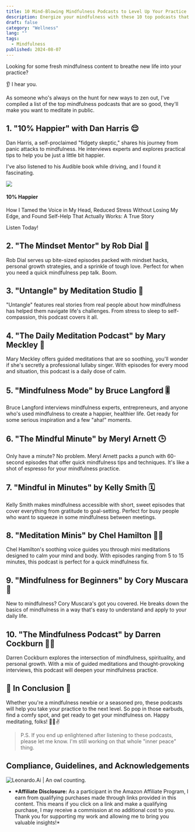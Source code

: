 ```yaml
---
title: 10 Mind-Blowing Mindfulness Podcasts to Level Up Your Practice
description: Energize your mindfulness with these 10 top podcasts that will take your practice to new heights, from guided meditations to inspiring interviews.
draft: false
category: "Wellness"
lang: ""
tags:
  - Mindfulness
published: 2024-08-07
---
```



Looking for some fresh mindfulness content to breathe new life into your practice?

👂 I hear you.

As someone who's always on the hunt for new ways to zen out, I've compiled a list of the top mindfulness podcasts that are so good, they'll make you want to meditate in public.


## 1. "10% Happier" with Dan Harris 😌

Dan Harris, a self-proclaimed "fidgety skeptic," shares his journey from panic attacks to mindfulness. He interviews experts and explores practical tips to help you be just a little bit happier.

I've also listened to his Audible book while driving, and I found it fascinating.

![](https://res-3.cloudinary.com/ddicetqs5/image/upload/f_auto,fl_force_strip,q_auto:best/v1/wayfinder-ghost-blog/71rjulX3L3L)

#### 10% Happier

How I Tamed the Voice in My Head, Reduced Stress Without Losing My Edge, and Found Self-Help That Actually Works: A True Story

Listen Today!

## 2. "The Mindset Mentor" by Rob Dial 🧠

Rob Dial serves up bite-sized episodes packed with mindset hacks, personal growth strategies, and a sprinkle of tough love. Perfect for when you need a quick mindfulness pep talk. Boom.

## 3. "Untangle" by Meditation Studio 🧶

"Untangle" features real stories from real people about how mindfulness has helped them navigate life's challenges. From stress to sleep to self-compassion, this podcast covers it all.

## 4. "The Daily Meditation Podcast" by Mary Meckley 📅

Mary Meckley offers guided meditations that are so soothing, you'll wonder if she's secretly a professional lullaby singer. With episodes for every mood and situation, this podcast is a daily dose of calm.

## 5. "Mindfulness Mode" by Bruce Langford 🎚 ️

Bruce Langford interviews mindfulness experts, entrepreneurs, and anyone who's used mindfulness to create a happier, healthier life. Get ready for some serious inspiration and a few "aha!" moments.

## 6. "The Mindful Minute" by Meryl Arnett 🕒

Only have a minute? No problem. Meryl Arnett packs a punch with 60-second episodes that offer quick mindfulness tips and techniques. It's like a shot of espresso for your mindfulness practice.

## 7. "Mindful in Minutes" by Kelly Smith 🗓 ️

Kelly Smith makes mindfulness accessible with short, sweet episodes that cover everything from gratitude to goal-setting. Perfect for busy people who want to squeeze in some mindfulness between meetings.

## 8. "Meditation Minis" by Chel Hamilton 🧘‍♀️

Chel Hamilton's soothing voice guides you through mini meditations designed to calm your mind and body. With episodes ranging from 5 to 15 minutes, this podcast is perfect for a quick mindfulness fix.

## 9. "Mindfulness for Beginners" by Cory Muscara 🌱

New to mindfulness? Cory Muscara's got you covered. He breaks down the basics of mindfulness in a way that's easy to understand and apply to your daily life.

## 10. "The Mindfulness Podcast" by Darren Cockburn 🧘‍♂️

Darren Cockburn explores the intersection of mindfulness, spirituality, and personal growth. With a mix of guided meditations and thought-provoking interviews, this podcast will deepen your mindfulness practice.

## 🔆 **In Conclusion** 🔆

Whether you're a mindfulness newbie or a seasoned pro, these podcasts will help you take your practice to the next level. So pop in those earbuds, find a comfy spot, and get ready to get your mindfulness on. Happy meditating, folks! 🧘‍♀️✌ ️

> P.S. If you end up enlightened after listening to these podcasts, please let me know. I'm still working on that whole "inner peace" thing.

## Compliance, Guidelines, and Acknowledgements

![Leonardo.Ai | An owl counting.](https://res-5.cloudinary.com/ddicetqs5/image/upload/f_auto,fl_force_strip,q_auto:best/v1/wayfinder-ghost-blog/0_uGgtPirpHbchvnrc)

- **\*Affiliate Disclosure:** As a participant in the Amazon Affiliate Program, I earn from qualifying purchases made through links provided in this content. This means if you click on a link and make a qualifying purchase, I may receive a commission at no additional cost to you. Thank you for supporting my work and allowing me to bring you valuable insights!\*

